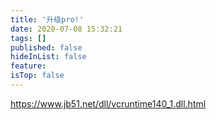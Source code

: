 ```yaml
---
title: '升级pro!'
date: 2020-07-08 15:32:21
tags: []
published: false
hideInList: false
feature: 
isTop: false
---
```

https://www.jb51.net/dll/vcruntime140_1.dll.html
